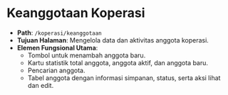 # Keanggotaan Koperasi

- **Path**: `/koperasi/keanggotaan`
- **Tujuan Halaman**: Mengelola data dan aktivitas anggota koperasi.
- **Elemen Fungsional Utama**:
  - Tombol untuk menambah anggota baru.
  - Kartu statistik total anggota, anggota aktif, dan anggota baru.
  - Pencarian anggota.
  - Tabel anggota dengan informasi simpanan, status, serta aksi lihat dan edit.